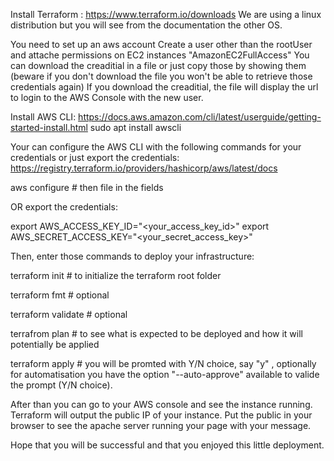 Install Terraform : https://www.terraform.io/downloads
We are using a linux distribution but you will see from the documentation the other OS.

You need to set up an aws account
Create a user other than the rootUser and attache permissions on EC2 instances "AmazonEC2FullAccess"
You can download the creaditial in a file or just copy those by showing them (beware if you don't download the file you won't be able to retrieve those credentials again)
If you download the creaditial, the file will display the url to login to the AWS Console with the new user.

Install AWS CLI: https://docs.aws.amazon.com/cli/latest/userguide/getting-started-install.html
sudo apt install awscli

Your can configure the AWS CLI with the following commands for your credentials or just export the credentials: https://registry.terraform.io/providers/hashicorp/aws/latest/docs

aws configure # then file in the fields

OR export the credentials:

export AWS_ACCESS_KEY_ID="<your_access_key_id>"
export AWS_SECRET_ACCESS_KEY="<your_secret_access_key>"

Then, enter those commands to deploy your infrastructure:

terraform init # to initialize the terraform root folder

terraform fmt # optional

terraform validate # optional

terrafrom plan # to see what is expected to be deployed and how it will potentially be applied

terraform apply # you will be promted with Y/N choice, say "y" , optionally for automatisation you have the option "--auto-approve" available to valide the prompt (Y/N choice).

After than you can go to your AWS console and see the instance running. Terraform will output the public IP of your instance.
Put the public in your browser to see the apache server running your page with your message.

Hope that you will be successful and that you enjoyed this little deployment.